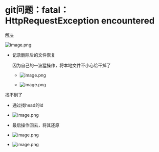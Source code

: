 # git问题：fatal：HttpRequestException encountered

[解决](https://blog.csdn.net/qq_25610067/article/details/80102594)

![image.png](https://i.loli.net/2019/12/13/4FTzHqDWgUZCBMQ.png)

* 记录删除后的文件恢复

  因为自己的一波猛操作，将本地文件不小心给干掉了

  * ![image.png](https://i.loli.net/2019/12/13/XjGRaHNo3xQscAb.png)

  * ![image.png](https://i.loli.net/2019/12/13/HK7TtZA1sR4rdV5.png)

找不到了

* 通过找head的id



* ![image.png](https://i.loli.net/2019/12/13/Hnb9DIBPuj165gc.png)

* 最后操作回去，将其还原
* ![image.png](https://i.loli.net/2019/12/13/7B6JLrblNSQyKq4.png)

* ![image.png](https://i.loli.net/2019/12/14/387tG9kR6pszrBg.png)